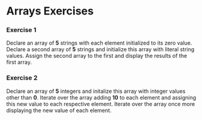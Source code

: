 Arrays Exercises
==========

### Exercise 1
Declare an array of __5__ strings with each element initialized to its zero value. Declare a second array of __5__ strings and initialize this array with literal string values. Assign the second array to the first and display the results of the first array.

### Exercise 2
Declare an array of __5__ integers and initalize this array with integer values other than __0__. Iterate over the array adding __10__ to each element and assigning this new value to each respective element. Iterate over the array once more displaying the new value of each element. 